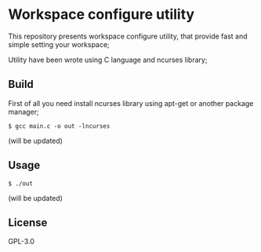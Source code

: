 # Workspace configure utility

This repository presents workspace configure utility, that provide fast and simple setting your workspace;

Utility have been wrote using C language and ncurses library;

## Build

First of all you need install ncurses library using apt-get or another package manager;
```
$ gcc main.c -o out -lncurses
```
(will be updated)

## Usage

```
$ ./out
```
(will be updated)

## License

GPL-3.0